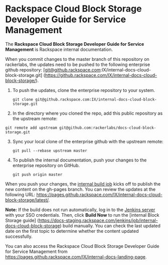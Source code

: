 # Rackspace Cloud Block Storage Developer Guide for Service Management


The **Rackspace Cloud Block Storage Developer Guide for Service Management** is
Rackspace internal documentation.
 
When you commit changes to the master branch of this repository on rackerlabs,
the updates need to be pushed to the following enterprise github repository:
[git@github.rackspace.com:IX/internal-docs-cloud-block-storage.git]
(https://github.rackspace.com/IX/internal-docs-cloud-block-storage/).
 

1. To push the updates, clone the enterprise repository to your system. 

   ```git clone git@github.rackspace.com:IX/internal-docs-cloud-block-storage.git```

2. In the directory where you cloned the repo, add this public repository as
   the upstream remote:

  ```git remote add upstream git@github.com:rackerlabs/docs-cloud-block-storage.git```

3. Sync your local clone of the enterprise github with the upstream remote:

   ```git pull --rebase upstream master```
   
4. To publish the internal documentation, push your changes to the enterprise
   repository on GitHub.

   ```git push origin master```
   
When you push your changes, the [internal build
job](https://docs-staging.rackspace.com/jenkins/job/internal-docs-cloud-block-storage/)
kicks off to publish the new content on the gh-pages branch. 
You can review the updates at the following URL: 
https://pages.github.rackspace.com/IX/internal-docs-cloud-block-storage/latest/.

**Note:** 
If the build does not run automatically, log in to the [Jenkins
server](https://docs-staging.rackspace.com/jenkins) with your SSO
credentials. Then, click **Build Now** to run the
[internal Block Storage guide]
(https://docs-staging.rackspace.com/jenkins/job/internal-docs-cloud-block-storage)
build manually. You can check the last updated date on the first topic to determine whether
the content updated successfully.

You can also access the Rackspace Cloud Block Storage Developer Guide
for Service Management from
https://pages.github.rackspace.com/IX/internal-docs-landing-page. 



